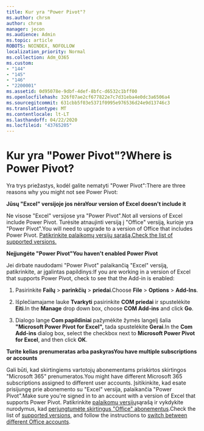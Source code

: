```yaml
---
title: Kur yra "Power Pivot"?
ms.author: chrsm
author: chrsm
manager: jecon
ms.audience: Admin
ms.topic: article
ROBOTS: NOINDEX, NOFOLLOW
localization_priority: Normal
ms.collection: Adm_O365
ms.custom:
- "144"
- "145"
- "146"
- "2200001"
ms.assetid: 0d95078e-9dbf-4def-8bfc-d6532c1bff00
ms.openlocfilehash: 326f07ae2cf677822e7c7d31eba4e0dc3a6506a4
ms.sourcegitcommit: 631cbb5f03e5371f0995e976536d24e9d13746c3
ms.translationtype: MT
ms.contentlocale: lt-LT
ms.lasthandoff: 04/22/2020
ms.locfileid: "43765205"
---
```

# <a name="where-is-power-pivot"></a><span data-ttu-id="e2519-102">Kur yra "Power Pivot"?</span><span class="sxs-lookup"><span data-stu-id="e2519-102">Where is Power Pivot?</span></span>

<span data-ttu-id="e2519-103">Yra trys priežastys, kodėl galite nematyti "Power Pivot":</span><span class="sxs-lookup"><span data-stu-id="e2519-103">There are three reasons why you might not see Power Pivot:</span></span>
  
<span data-ttu-id="e2519-104">**Jūsų "Excel" versijoje jos nėra**</span><span class="sxs-lookup"><span data-stu-id="e2519-104">**Your version of Excel doesn't include it**</span></span>
  
<span data-ttu-id="e2519-105">Ne visose "Excel" versijose yra "Power Pivot".</span><span class="sxs-lookup"><span data-stu-id="e2519-105">Not all versions of Excel include Power Pivot.</span></span> <span data-ttu-id="e2519-106">Turėsite atnaujinti versiją į "Office" versiją, kurioje yra "Power Pivot".</span><span class="sxs-lookup"><span data-stu-id="e2519-106">You will need to upgrade to a version of Office that includes Power Pivot.</span></span> [<span data-ttu-id="e2519-107">Patikrinkite palaikomų versijų sąrašą.</span><span class="sxs-lookup"><span data-stu-id="e2519-107">Check the list of supported versions.</span></span>](https://support.office.com/article/aa64e217-4b6e-410b-8337-20b87e1c2a4b.aspx)
  
<span data-ttu-id="e2519-108">**Neįjungėte "Power Pivot"**</span><span class="sxs-lookup"><span data-stu-id="e2519-108">**You haven't enabled Power Pivot**</span></span>
  
<span data-ttu-id="e2519-109">Jei dirbate naudodami "Power Pivot" palaikančią "Excel" versiją, patikrinkite, ar įgalintas papildinys:</span><span class="sxs-lookup"><span data-stu-id="e2519-109">If you are working in a version of Excel that supports Power Pivot, check to see that the Add-in is enabled:</span></span>
  
1. <span data-ttu-id="e2519-110">Pasirinkite **Failų** \> **parinkčių** \> **priedai**.</span><span class="sxs-lookup"><span data-stu-id="e2519-110">Choose **File** \> **Options** \> **Add-Ins**.</span></span>

2. <span data-ttu-id="e2519-111">Išplečiamajame lauke **Tvarkyti** pasirinkite **COM priedai** ir spustelėkite **Eiti**.</span><span class="sxs-lookup"><span data-stu-id="e2519-111">In the **Manage** drop down box, choose **COM Add-ins** and click **Go**.</span></span>

3. <span data-ttu-id="e2519-112">Dialogo lange **Com papildiniai** pažymėkite žymės langelį šalia **"Microsoft Power Pivot for Excel",** tada spustelėkite **Gerai**.</span><span class="sxs-lookup"><span data-stu-id="e2519-112">In the **Com Add-ins** dialog box, select the checkbox next to **Microsoft Power Pivot for Excel**, and then click **OK**.</span></span>

<span data-ttu-id="e2519-113">**Turite kelias prenumeratas arba paskyras**</span><span class="sxs-lookup"><span data-stu-id="e2519-113">**You have multiple subscriptions or accounts**</span></span>
  
<span data-ttu-id="e2519-114">Gali būti, kad skirtingiems vartotojų abonementams priskirtos skirtingos "Microsoft 365" prenumeratos.</span><span class="sxs-lookup"><span data-stu-id="e2519-114">You might have different Microsoft 365 subscriptions assigned to different user accounts.</span></span> <span data-ttu-id="e2519-115">Įsitikinkite, kad esate prisijungę prie abonemento su "Excel" versija, palaikančia "Power Pivot".</span><span class="sxs-lookup"><span data-stu-id="e2519-115">Make sure you're signed in to an account with a version of Excel that supports Power Pivot.</span></span> <span data-ttu-id="e2519-116">Patikrinkite [palaikomų versijų](https://support.office.com/article/aa64e217-4b6e-410b-8337-20b87e1c2a4b.aspx)sąrašą ir vykdykite nurodymus, kad [perjungtumėte skirtingus "Office" abonementus](https://support.office.com/article/b9582171-fd1f-4284-9846-bdd72bb28426.aspx#BKMK_WebSwitchAccounts).</span><span class="sxs-lookup"><span data-stu-id="e2519-116">Check the list of [supported versions](https://support.office.com/article/aa64e217-4b6e-410b-8337-20b87e1c2a4b.aspx), and follow the instructions to [switch between different Office accounts](https://support.office.com/article/b9582171-fd1f-4284-9846-bdd72bb28426.aspx#BKMK_WebSwitchAccounts).</span></span>
